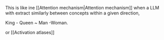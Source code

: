 This is like ine [[Attention mechanism|Attention mechanism]] when a LLM with extract similarly between concepts within a given direction,

King - Queen ~ Man -Woman.

or [[Activation atlases]]

